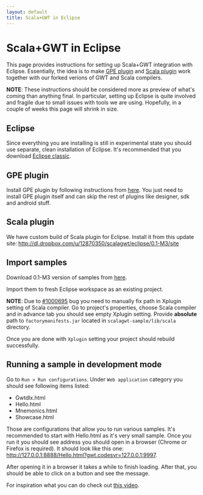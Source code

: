 ```yaml
---
layout: default
title: Scala+GWT in Eclipse
---
```


Scala+GWT in Eclipse
====================

This page provides instructions for setting up Scala+GWT integration with Eclipse. Essentially, the idea is to make [GPE plugin](http://code.google.com/eclipse/) and [Scala plugin](http://www.scala-ide.org/) work together with our forked verions of GWT and Scala compilers.

**NOTE**: These instructions should be considered more as preview of what's coming than anything final. In particular, setting up Eclipse is quite involved and fragile due to small issues with tools we are using. Hopefully, in a couple of weeks this page will shrink in size.

Eclipse
-------

Since everything you are installing is still in experimental state you should use separate, clean installation of Eclipse. It's recommended that you download [Eclipse classic](http://www.eclipse.org/downloads/).

GPE plugin
----------

Install GPE plugin by following instructions from [here](http://code.google.com/eclipse/). You just need to install GPE plugin itself and can skip the rest of plugins like designer, sdk and android stuff.

Scala plugin
------------

We have custom build of Scala plugin for Eclipse. Install it from this update site: http://dl.dropbox.com/u/12870350/scalagwt/eclipse/0.1-M3/site

Import samples
--------------

Download 0.1-M3 version of samples from [here](https://github.com/downloads/scalagwt/scalagwt-sample/scalagwt-sample-0.1-M3.zip).

Import them to fresh Eclipse workspace as an existing project.

**NOTE**: Due to [#1000695](http://www.assembla.com/spaces/scala-ide/tickets/1000695) bug you need to manually fix path in Xplugin setting
of Scala compiler. Go to project's properties, choose Scala compiler and in advance tab you should see empty Xplugin setting. Provide **absolute** path to `factorymanifests.jar` located in `scalagwt-sample/lib/scala` directory.

Once you are done with `Xplugin` setting your project should rebuild successfully.

Running a sample in development mode
------------------------------------

Go to `Run > Run configurations`. Under `Web application` category you should see following items listed:

  * Gwtdlx.html
  * Hello.html
  * Mnemonics.html
  * Showcase.html
  
Those are configurations that allow you to run various samples. It's recommended to start with Hello.html as it's very small sample. Once you run it you should see address you should open in a browser (Chrome or Firefox is required). It should look like this one: http://127.0.0.1:8888/Hello.html?gwt.codesvr=127.0.0.1:9997.

After opening it in a browser it takes a while to finish loading. After that, you should be able to click on a button and see the message.

For inspiration what you can do check out [this video](http://www.youtube.com/watch?v=w1nluQmkE8g).

